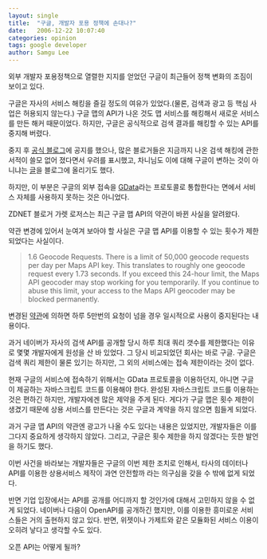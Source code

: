```yaml
---
layout: single
title:  "구글, 개발자 포용 정책에 손대나?"
date:   2006-12-22 10:07:40
categories: opinion
tags: google developer
author: Samgu Lee
---
```

외부 개발자 포용정책으로 열렬한 지지를 얻었던 구글이 최근들어 정책 변화의 조짐이 보이고 있다.

구글은 자사의 서비스 해킹을 즐길 정도의 여유가 있었다.(물론, 검색과 광고 등 핵심 사업은 허용되지 않는다.) 구글 맵의 API가 나온 것도 맵 서비스를 해킹해서 새로운 서비스를 만든 해커 때문이었다. 하지만, 구글은 공식적으로 검색 결과를 해킹할 수 있는 API를 중지해 버렸다.

중지 후 [공식 블로그](http://google-code-updates.blogspot.com/2006/12/beyond-soap-search-api.html)에 공지를 했으나, 많은 블로거들은 지금까지 나온 검색 해킹에 관한 서적이 쓸모 없어 졌다면서 우려를 표시했고, 차니님도 이에 대해 구글이 변하는 것이 아니냐는 [글](http://channy.tistory.com/112)을 블로그에 올리기도 했다.

하지만, 이 부분은 구글의 외부 접속을 [GData](http://code.google.com/apis/gdata/codesearch.html)라는 프로토콜로 통합한다는 면에서 서비스 자체를 사용하지 못하는 것은 아니었다.

ZDNET 블로거 가렛 로저스는 최근 구글 맵 API의 약관이 바뀐 사실을 알려왔다.

약관 변경에 있어서 눈여겨 보아야 할 사실은 구글 맵 API를 이용할 수 있는 횟수가 제한되었다는 사실이다.

> 1.6 Geocode Requests. There is a limit of 50,000 geocode requests per day per Maps API key. This translates to roughly one geocode request every 1.73 seconds. If you exceed this 24-hour limit, the Maps API geocoder may stop working for you temporarily. If you continue to abuse this limit, your access to the Maps API geocoder may be blocked permanently.

변경된 [약관](http://www.google.com/apis/maps/terms.html)에 의하면 하루 5만번의 요청이 넘을 경우 일시적으로 사용이 중지된다는 내용이다.

과거 네이버가 자사의 검색 API를 공개할 당시 하루 최대 쿼리 갯수를 제한했다는 이유로 몇몇 개발자에게 원성을 산 바 있었다. 그 당시 비교되었던 회사는 바로 구글. 구글은 검색 쿼리 제한이 물론 있기는 하지만, 그 외의 서비스에는 접속 제한이라는 것이 없다.

현재 구글의 서비스에 접속하기 위해서는 GData 프로토콜을 이용하던지, 아니면 구글이 제공하는 자바스크립트 코드를 이용해야 한다. 완성된 자바스크립트 코드를 이용하는 것은 편하긴 하지만, 개발자에겐 많은 제약을 주게 된다. 게다가 구글 맵은 횟수 제한이 생겼기 때문에 상용 서비스를 만든다는 것은 구글과 계약을 하지 않으면 힘들게 되었다.

과거 구글 맵 API의 약관엔 광고가 나올 수도 있다는 내용은 있었지만, 개발자들은 이를 그다지 중요하게 생각하지 않았다. 그리고, 구글은 횟수 제한을 하지 않겠다는 듯한 발언을 하기도 했다.

이번 사건을 바라보는 개발자들은 구글의 이번 제한 조치로 인해서, 타사의 데이터나 API를 이용한 상용서비스 제작이 과연 안전할까 라는 의구심을 갖을 수 밖에 없게 되었다.

반면 기업 입장에서는 API를 공개를 어디까지 할 것인가에 대해서 고민하지 않을 수 없게 되었다. 네이버나 다음이 OpenAPI를 공개하긴 했지만, 이를 이용한 흥미로운 서비스들은 거의 출현하지 않고 있다. 반면, 위젯이나 가제트와 같은 모듈화된 서비스 이용이 오히려 낳다고 생각할 수도 있다.

오픈 API는 어떻게 될까?
